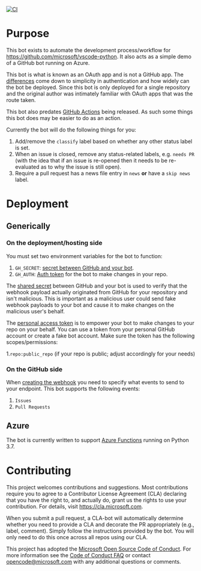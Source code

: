 [![CI](https://github.com/microsoft/pvscbot/workflows/CI/badge.svg?branch=master&event=push "CI status badge")](https://github.com/microsoft/pvscbot/actions?query=branch%3Amaster+event%3Apush+workflow%3ACI)

# Purpose

This bot exists to automate the development process/workflow for
https://github.com/microsoft/vscode-python. It also acts as a simple demo of
a GitHub bot running on Azure.

This bot is what is known as an OAuth app and is not a GitHub app. The
[differences](https://developer.github.com/apps/differences-between-apps/) come
down to simplicity in authentication and how widely can the bot be deployed. Since
this bot is only deployed for a single repository and the original author was
intimately familiar with OAuth apps that was the route taken.

This bot also predates [GitHub Actions](https://developer.github.com/actions/)
being released. As such some things this bot does may be easier to do as an action.

Currently the bot will do the following things for you:

1. Add/remove the `classify` label based on whether any other status label is set.
1. When an issue is closed, remove any status-related labels, e.g. `needs PR`
   (with the idea that if an issue is re-opened then it needs to be re-evaluated
   as to why the issue is still open).
1. Require a pull request has a news file entry in `news` **or** have a `skip news`
   label.

# Deployment

## Generically

### On the deployment/hosting side

You must set two environment variables for the bot to function:

1. `GH_SECRET`: [secret between GitHub and your bot](https://developer.github.com/webhooks/securing/#setting-your-secret-token).
1. `GH_AUTH`: [Auth token](https://help.github.com/en/articles/creating-a-personal-access-token-for-the-command-line) for the bot to make changes in your repo.

The [shared secret](https://developer.github.com/webhooks/securing/#setting-your-secret-token)
between GitHub and your bot is used to verify that the webhook payload actually
originated from GitHub for your repository and isn't malicious. This is important
as a malicious user could send fake webhook payloads to your bot and cause it to
make changes on the malicious user's behalf.

The [personal access token](https://help.github.com/en/articles/creating-a-personal-access-token-for-the-command-line)
is to empower your bot to make changes to your repo on your behalf. You can use
a token from your personal GitHub account or create a fake bot account. Make sure
the token has the following scopes/permissions:

1.`repo:public_repo` (if your repo is public; adjust accordingly for your needs)

### On the GitHub side

When [creating the webhook](https://developer.github.com/webhooks/creating/) you
need to specify what events to send to your endpoint. This bot supports the
following events:

1. `Issues`
1. `Pull Requests`

## Azure

The bot is currently written to support
[Azure Functions](https://docs.microsoft.com/en-us/azure/azure-functions/)
running on Python 3.7.


# Contributing

This project welcomes contributions and suggestions.  Most contributions require you to agree to a
Contributor License Agreement (CLA) declaring that you have the right to, and actually do, grant us
the rights to use your contribution. For details, visit https://cla.microsoft.com.

When you submit a pull request, a CLA-bot will automatically determine whether you need to provide
a CLA and decorate the PR appropriately (e.g., label, comment). Simply follow the instructions
provided by the bot. You will only need to do this once across all repos using our CLA.

This project has adopted the [Microsoft Open Source Code of Conduct](https://opensource.microsoft.com/codeofconduct/).
For more information see the [Code of Conduct FAQ](https://opensource.microsoft.com/codeofconduct/faq/) or
contact [opencode@microsoft.com](mailto:opencode@microsoft.com) with any additional questions or comments.
